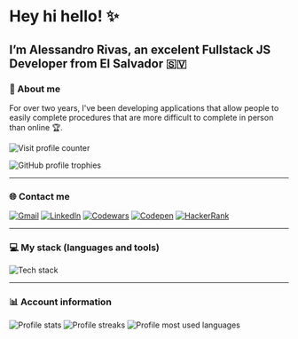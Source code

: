 # Hey hi hello! ✨

## I’m Alessandro Rivas, an excelent Fullstack JS Developer from El Salvador 🇸🇻

### 💫 About me

For over two years, I've been developing applications that allow people to easily complete procedures that are more difficult to complete in person than online 🏆.

![Visit profile counter](https://komarev.com/ghpvc/?username=lessandrror&label=Profile%20Views&color=171717&icon=4&pretty=true&style=flat)

![GitHub profile trophies](https://github-profile-trophy.vercel.app/?username=alessandrror&theme=darkhub&no-frame=true&margin-w=15&margin-h=15&bg=true&column=9)

---

### 🌐 Contact me

[![Gmail](https://img.shields.io/static/v1?style=for-the-badge&message=Gmail&color=EA4335&logo=Gmail&logoColor=FFFFFF&label=)](mailto:ssandrorivas@gmail.com)
[![LinkedIn](https://img.shields.io/static/v1?style=for-the-badge&message=LinkedIn&color=0A66C2&logo=LinkedIn&logoColor=FFFFFF&label=)](https://linkedin.com/in/alessandrror)
[![Codewars](https://img.shields.io/static/v1?style=for-the-badge&message=Codewars&color=B1361E&logo=Codewars&logoColor=FFFFFF&label=)](https://www.codewars.com/users/Alessandrror)
[![Codepen](https://img.shields.io/static/v1?style=for-the-badge&message=CodePen&color=000000&logo=CodePen&logoColor=FFFFFF&label=)](https://codepen.io/alessandrror)
[![HackerRank](https://img.shields.io/static/v1?style=for-the-badge&message=HackerRank&color=2DC866&logo=HackerRank&logoColor=FFFFFF&label=)](https://www.hackerrank.com/profile/Alessandrror)

---

### 💻 My stack (languages and tools)

![Tech stack](https://skillicons.dev/icons?i=vscode,markdown,git,github,ghactions,figma,notion,html,css,sass,bootstrap,tailwindcss,js,ts,jquery,alpinejs,react,vue,svelte,astro,angular,vite,pinia,redux,nodejs,express,nest,next,nuxt,npm,pnpm,yarn,py,flask,django,anaconda,php,laravel,rust,tauri,cs,cpp,mysql,postgresql,sqlite,prisma,mongo,postman,docker,bash,powershell,vim,arduino,vercel,aws,gcp,apple,linux,mint,ubuntu,windows)

---

### 📊 Account information

<!-- To add more stats use: &show=reviews&discussions_started&discussions_answered&prs_merged&prs_merged_percentage in the query params -->
![Profile stats](https://github-readme-stats.vercel.app/api?username=alessandrror&theme=dark&hide_border=true&show_icons=true&bg_color=00000000)
![Profile streaks](https://github-readme-streak-stats.herokuapp.com/?user=alessandrror&theme=transparent&hide_border=true)
![Profile most used languages](https://github-readme-stats.vercel.app/api/top-langs/?username=alessandrror&theme=dark&bg_color=00000000&hide_border=true&layout=compact&langs_count=6)

<!-- <p>
  <img src="https://spotify-github-profile.vercel.app/api/view?uid=11147618695&cover_image=true&theme=novatorem&show_offline=true&background_color=121212&interchange=false&bar_color=53b14f&bar_color_cover=false">
  <img src="https://spotify-recently-played-readme.vercel.app/api?user=uninsolent&count=3">
</p> -->
